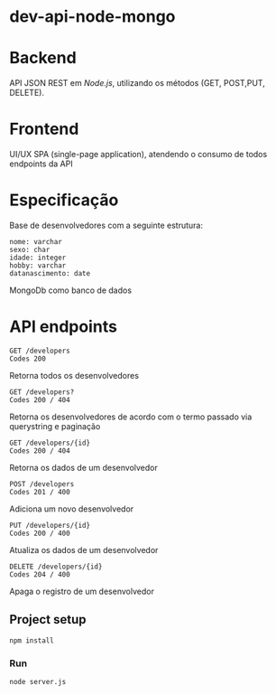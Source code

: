 # dev-api-node-mongo

# Backend
API JSON REST em *Node.js*, utilizando os métodos (​GET​, ​POST​, ​PUT​, ​DELETE​).

# Frontend
UI/UX SPA (single-page application), atendendo o consumo de todos endpoints da API

# Especificação
Base de desenvolvedores com a seguinte estrutura:

```
nome: varchar
sexo: char
idade: integer
hobby: varchar
datanascimento: date
```

MongoDb como ​banco de dados​

# API endpoints

```
GET /developers
Codes 200
```
Retorna todos os desenvolvedores

```
GET /developers?
Codes 200 / 404
```
Retorna os desenvolvedores de acordo com o termo passado via querystring e
paginação

```
GET /developers/{id}
Codes 200 / 404
```
Retorna os dados de um desenvolvedor

```
POST /developers
Codes 201 / 400
```
Adiciona um novo desenvolvedor

```
PUT /developers/{id}
Codes 200 / 400
```
Atualiza os dados de um desenvolvedor

```
DELETE /developers/{id}
Codes 204 / 400
```
Apaga o registro de um desenvolvedor

## Project setup
```
npm install
```

### Run
```
node server.js
```
